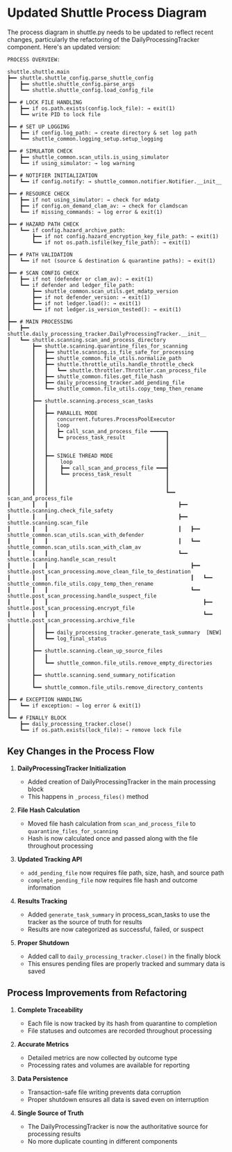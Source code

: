 # Updated Shuttle Process Diagram

The process diagram in shuttle.py needs to be updated to reflect recent changes, particularly the refactoring of the DailyProcessingTracker component. Here's an updated version:

```
PROCESS OVERVIEW:

shuttle.shuttle.main
┣━━ shuttle.shuttle_config.parse_shuttle_config
┃   ┣━━ shuttle.shuttle_config.parse_args
┃   ┗━━ shuttle.shuttle_config.load_config_file
┃
┣━━ # LOCK FILE HANDLING
┃   ┣━━ if os.path.exists(config.lock_file): → exit(1)
┃   ┗━━ write PID to lock file
┃
┣━━ # SET UP LOGGING
┃   ┣━━ if config.log_path: → create directory & set log path
┃   ┗━━ shuttle_common.logging_setup.setup_logging
┃
┣━━ # SIMULATOR CHECK
┃   ┣━━ shuttle_common.scan_utils.is_using_simulator
┃   ┗━━ if using_simulator: → log warning
┃
┣━━ # NOTIFIER INITIALIZATION
┃   ┗━━ if config.notify: → shuttle_common.notifier.Notifier.__init__
┃
┣━━ # RESOURCE CHECK
┃   ┣━━ if not using_simulator: → check for mdatp
┃   ┣━━ if config.on_demand_clam_av: → check for clamdscan
┃   ┗━━ if missing_commands: → log error & exit(1)
┃
┣━━ # HAZARD PATH CHECK
┃   ┗━━ if config.hazard_archive_path:
┃       ┣━━ if not config.hazard_encryption_key_file_path: → exit(1)
┃       ┗━━ if not os.path.isfile(key_file_path): → exit(1)
┃
┣━━ # PATH VALIDATION
┃   ┗━━ if not (source & destination & quarantine paths): → exit(1)
┃
┣━━ # SCAN CONFIG CHECK
┃   ┣━━ if not (defender or clam_av): → exit(1)
┃   ┗━━ if defender and ledger_file_path:
┃       ┣━━ shuttle_common.scan_utils.get_mdatp_version
┃       ┣━━ if not defender_version: → exit(1)
┃       ┣━━ if not ledger.load(): → exit(1)
┃       ┗━━ if not ledger.is_version_tested(): → exit(1)
┃
┣━━ # MAIN PROCESSING
┃   ┣━━ shuttle.daily_processing_tracker.DailyProcessingTracker.__init__  
┃   ┗━━ shuttle.scanning.scan_and_process_directory
┃       ┣━━ shuttle.scanning.quarantine_files_for_scanning
┃       ┃   ┣━━ shuttle.scanning.is_file_safe_for_processing
┃       ┃   ┣━━ shuttle_common.file_utils.normalize_path
┃       ┃   ┣━━ shuttle.throttle_utils.handle_throttle_check
┃       ┃   ┃   ┗━━ shuttle.throttler.Throttler.can_process_file
┃       ┃   ┣━━ shuttle_common.files.get_file_hash 
┃       ┃   ┣━━ daily_processing_tracker.add_pending_file 
┃       ┃   ┗━━ shuttle_common.file_utils.copy_temp_then_rename
┃       ┃
┃       ┣━━ shuttle.scanning.process_scan_tasks
┃       ┃   ┃
┃       ┃   ┣━━ PARALLEL MODE
┃       ┃   ┃   concurrent.futures.ProcessPoolExecutor
┃       ┃   ┃   loop
┃       ┃   ┃   ┣━ call_scan_and_process_file ━━━━━┓
┃       ┃   ┃   ┗━ process_task_result             ┃
┃       ┃   ┃                                      ┃
┃       ┃   ┃                                      ┃
┃       ┃   ┣━━ SINGLE THREAD MODE                 ┃
┃       ┃   ┃    loop                              ┃
┃       ┃   ┃    ┣━━ call_scan_and_process_file ━━━┫
┃       ┃   ┃    ┗━━ process_task_result           ┃
┃       ┃   ┃                                      ┃
┃       ┃   ┃                                      ┃
┃       ┃   ┃                                      ┗━━ scan_and_process_file  
┃       ┃   ┃                                          ┣━━ shuttle.scanning.check_file_safety
┃       ┃   ┃                                          ┣━━ shuttle.scanning.scan_file
┃       ┃   ┃                                          ┃   ┣━━ shuttle_common.scan_utils.scan_with_defender
┃       ┃   ┃                                          ┃   ┗━━ shuttle_common.scan_utils.scan_with_clam_av
┃       ┃   ┃                                          ┗━━ shuttle.scanning.handle_scan_result
┃       ┃   ┃                                              ┣━━ shuttle.post_scan_processing.move_clean_file_to_destination
┃       ┃   ┃                                              ┃   ┗━━ shuttle_common.file_utils.copy_temp_then_rename
┃       ┃   ┃                                              ┗━━ shuttle.post_scan_processing.handle_suspect_file
┃       ┃   ┃                                                  ┣━━ shuttle.post_scan_processing.encrypt_file
┃       ┃   ┃                                                  ┗━━ shuttle.post_scan_processing.archive_file
┃       ┃   ┃  
┃       ┃   ┣━━ daily_processing_tracker.generate_task_summary  [NEW]
┃       ┃   ┗━━ log_final_status
┃       ┃
┃       ┣━━ shuttle.scanning.clean_up_source_files
┃       ┃   ┃
┃       ┃   ┗━━ shuttle_common.file_utils.remove_empty_directories
┃       ┃
┃       ┣━━ shuttle.scanning.send_summary_notification
┃       ┃
┃       ┗━━ shuttle_common.file_utils.remove_directory_contents
┃
┣━━ # EXCEPTION HANDLING
┃   ┗━━ if exception: → log error & exit(1)
┃
┗━━ # FINALLY BLOCK
    ┣━━ daily_processing_tracker.close() 
    ┗━━ if os.path.exists(lock_file): → remove lock file
```

## Key Changes in the Process Flow

1. **DailyProcessingTracker Initialization**
   - Added creation of DailyProcessingTracker in the main processing block
   - This happens in `_process_files()` method

2. **File Hash Calculation**
   - Moved file hash calculation from `scan_and_process_file` to `quarantine_files_for_scanning`
   - Hash is now calculated once and passed along with the file throughout processing

3. **Updated Tracking API**
   - `add_pending_file` now requires file path, size, hash, and source path
   - `complete_pending_file` now requires file hash and outcome information

4. **Results Tracking**
   - Added `generate_task_summary` in process_scan_tasks to use the tracker as the source of truth for results
   - Results are now categorized as successful, failed, or suspect

5. **Proper Shutdown**
   - Added call to `daily_processing_tracker.close()` in the finally block
   - This ensures pending files are properly tracked and summary data is saved

## Process Improvements from Refactoring

1. **Complete Traceability**
   - Each file is now tracked by its hash from quarantine to completion
   - File statuses and outcomes are recorded throughout processing

2. **Accurate Metrics**
   - Detailed metrics are now collected by outcome type
   - Processing rates and volumes are available for reporting

3. **Data Persistence**
   - Transaction-safe file writing prevents data corruption
   - Proper shutdown ensures all data is saved even on interruption

4. **Single Source of Truth**
   - The DailyProcessingTracker is now the authoritative source for processing results
   - No more duplicate counting in different components